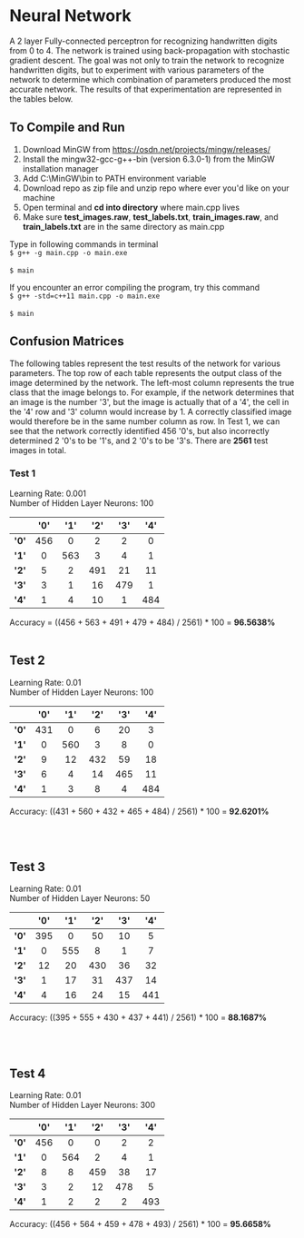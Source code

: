 # Neural Network
A 2 layer Fully-connected perceptron for recognizing handwritten digits from 0 to 4. The network is trained using back-propagation
with stochastic gradient descent. The goal was not only to train the network to recognize handwritten digits, but to experiment with
various parameters of the network to determine which combination of parameters produced the most accurate network. The results of that
experimentation are represented in the tables below.

## To Compile and Run
1.	Download MinGW from https://osdn.net/projects/mingw/releases/
2.	Install the mingw32-gcc-g++-bin (version 6.3.0-1) from the MinGW installation manager
3.	Add C:\MinGW\bin to PATH environment variable
4.  Download repo as zip file and unzip repo where ever you'd like on your machine
5.	Open terminal and **cd into directory** where main.cpp lives
6.  Make sure **test_images.raw**, **test_labels.txt**, **train_images.raw**, and **train_labels.txt** are in the same directory as main.cpp

Type in following commands in terminal<br/>
`$ g++ -g main.cpp -o main.exe` <br/><br/>
`$ main` <br/>

If you encounter an error compiling the program, try this command <br/>
`$ g++ -std=c++11 main.cpp -o main.exe`<br/><br/>
`$ main`

## Confusion Matrices
The following tables represent the test results of the network for various parameters. The top row of each table represents the output class
of the image determined by the network. The left-most column represents the true class that the image belongs to. For example, if the 
network determines that an image is the number '3', but the image is actually that of a '4', the cell in the '4' row and '3' column
would increase by 1. A correctly classified image would therefore be in the same number column as row. In Test 1, we can see that the
network correctly identified 456 '0's, but also incorrectly determined 2 '0's to be '1's, and 2 '0's to be '3's. There are **2561** test
images in total. 


### Test 1
Learning Rate: 0.001  
Number of Hidden Layer Neurons: 100

|         | '0'     | '1'    | '2'  | '3'   | '4'   |
| ------- |:-------:| :-----:|:----:|:-----:|:-----:|
| **'0'** | 456 | 0  | 2 | 2 | 0 | 
| **'1'** | 0   |  563  | 3 | 4 | 1 | 
| **'2'** | 5   |    2  | 491 | 21 | 11 |
| **'3'** | 3   |    1  | 16 | 479 | 1 | 
| **'4'** | 1   |    4  | 10 | 1 | 484 | 

Accuracy = ((456 + 563 + 491 + 479 + 484) / 2561) * 100 = **96.5638%**
<br/> 
<br/>

## Test 2  
Learning Rate: 0.01  
Number of Hidden Layer Neurons: 100

|         | '0'     | '1'    | '2'  | '3'   | '4'   |
| ------- |:-------:| :-----:|:----:|:-----:|:-----:|
| **'0'** | 431 | 0  | 6 | 20 | 3 | 
| **'1'** | 0  |  560  | 3 | 8 | 0 | 
| **'2'** | 9   |  12  | 432 | 59 | 18 |
| **'3'** | 6   |  4  | 14 | 465 | 11 | 
| **'4'** | 1   |  3  | 8 | 4 | 484 |

Accuracy: ((431 + 560 + 432 + 465 + 484) / 2561) * 100 = **92.6201%**

<br/>
<br/>


## Test 3  
Learning Rate: 0.01  
Number of Hidden Layer Neurons: 50

|         | '0'     | '1'    | '2'  | '3'   | '4'   |
| ------- |:-------:| :-----:|:----:|:-----:|:-----:|
| **'0'** | 395 | 0  | 50 | 10 | 5 | 
| **'1'** | 0  |  555  | 8 | 1 | 7 | 
| **'2'** | 12   |  20  | 430 | 36 | 32 |
| **'3'** | 1  |  17  | 31 | 437 | 14 | 
| **'4'** | 4   |  16  | 24 | 15 | 441 |

Accuracy: ((395 + 555 + 430 + 437 + 441) / 2561) * 100 = **88.1687%**

<br/>
<br/>


## Test 4  
Learning Rate: 0.01  
Number of Hidden Layer Neurons: 300

|         | '0'     | '1'    | '2'  | '3'   | '4'   |
| ------- |:-------:| :-----:|:----:|:-----:|:-----:|
| **'0'** | 456 | 0  | 0 | 2 | 2 | 
| **'1'** | 0  |  564  | 2 | 4 | 1 | 
| **'2'** | 8   |  8  | 459 | 38 | 17 |
| **'3'** | 3  |  2  | 12 | 478 | 5 | 
| **'4'** | 1 |  2  | 2 | 2 | 493 |

Accuracy: ((456 + 564 + 459 + 478 + 493) / 2561) * 100 = **95.6658%**


